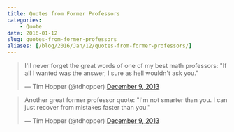 ```yaml
---
title: Quotes from Former Professors
categories:
    - Quote
date: 2016-01-12
slug: quotes-from-former-professors
aliases: [/blog/2016/Jan/12/quotes-from-former-professors/]
---
```



<blockquote class="twitter-tweet" lang="en"><p lang="en" dir="ltr">I&#39;ll never forget the great words of one of my best math professors:&#10;&#10;&quot;If all I wanted was the answer, I sure as hell wouldn&#39;t ask you.&quot;</p>&mdash; Tim Hopper (@tdhopper) <a href="https://twitter.com/tdhopper/status/410071644896382977">December 9, 2013</a></blockquote>
<script async src="//platform.twitter.com/widgets.js" charset="utf-8"></script>

<blockquote class="twitter-tweet" lang="en"><p lang="en" dir="ltr">Another great former professor quote:&#10;&#10;&quot;I&#39;m not smarter than you. I can just recover from mistakes faster than you.&quot;</p>&mdash; Tim Hopper (@tdhopper) <a href="https://twitter.com/tdhopper/status/410084681443323904">December 9, 2013</a></blockquote>
<script async src="//platform.twitter.com/widgets.js" charset="utf-8"></script>
